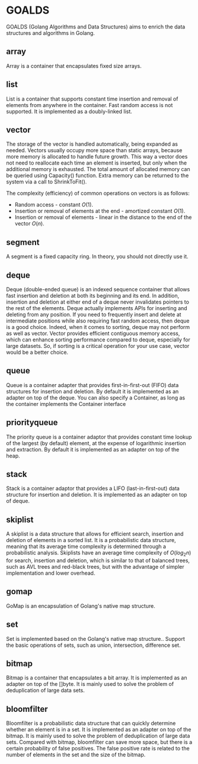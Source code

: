 # GOALDS

GOALDS (Golang Algorithms and Data Structures) aims to enrich the data structures and algorithms in Golang.

## array

Array is a container that encapsulates fixed size arrays.

## list

List is a container that supports constant time insertion and removal of elements from anywhere in the container. Fast random access is not supported. It is implemented as a doubly-linked list.

## vector

The storage of the vector is handled automatically, being expanded as needed. Vectors usually occupy more space than static arrays, because more memory is allocated to handle future growth. This way a vector does not need to reallocate each time an element is inserted, but only when the additional memory is exhausted. The total amount of allocated memory can be queried using Capacity() function. Extra memory can be returned to the system via a call to ShrinkToFit().

The complexity (efficiency) of common operations on vectors is as follows:

* Random access - constant $O(1)$.
* Insertion or removal of elements at the end - amortized constant $O(1)$.
* Insertion or removal of elements - linear in the distance to the end of the vector $O(n)$.

## segment

A segment is a fixed capacity ring. In theory, you should not directly use it.

## deque

Deque (double-ended queue) is an indexed sequence container that allows fast insertion and deletion at both its beginning and its end. In addition, insertion and deletion at either end of a deque never invalidates pointers to the rest of the elements. Deque actually implements APIs for inserting and deleting from any position. If you need to frequently insert and delete at intermediate positions while also requiring fast random access, then deque is a good choice. Indeed, when it comes to sorting, deque may not perform as well as vector. Vector provides efficient contiguous memory access, which can enhance sorting performance compared to deque, especially for large datasets. So, if sorting is a critical operation for your use case, vector would be a better choice.

## queue

Queue is a container adapter that provides first-in-first-out (FIFO) data structures for insertion and deletion. By default it is implemented as an adapter on top of the deque. You can also specify a Container, as long as the container implements the Container interface

## priorityqueue

The priority queue is a container adaptor that provides constant time lookup of the largest (by default) element, at the expense of logarithmic insertion and extraction. By default it is implemented as an adapter on top of the heap.

## stack

Stack is a container adaptor that provides a LIFO (last-in-first-out) data structure for insertion and deletion. It is implemented as an adapter on top of deque.

## skiplist

A skiplist is a data structure that allows for efficient search, insertion and deletion of elements in a sorted list. It is a probabilistic data structure, meaning that its average time complexity is determined through a probabilistic analysis. Skiplists have an average time complexity of $O(log_2n)$ for search, insertion and deletion, which is similar to that of balanced trees, such as AVL trees and red-black trees, but with the advantage of simpler implementation and lower overhead.

## gomap

GoMap is an encapsulation of Golang's native map structure.

## set

Set is implemented based on the Golang's native map structure.. Support the basic operations of sets, such as union, intersection, difference set.

## bitmap

Bitmap is a container that encapsulates a bit array. It is implemented as an adapter on top of the []byte. It is mainly used to solve the problem of deduplication of large data sets.

## bloomfilter

Bloomfilter is a probabilistic data structure that can quickly determine whether an element is in a set. It is implemented as an adapter on top of the bitmap. It is mainly used to solve the problem of deduplication of large data sets. Compared with bitmap, bloomfilter can save more space, but there is a certain probability of false positives. The false positive rate is related to the number of elements in the set and the size of the bitmap.
